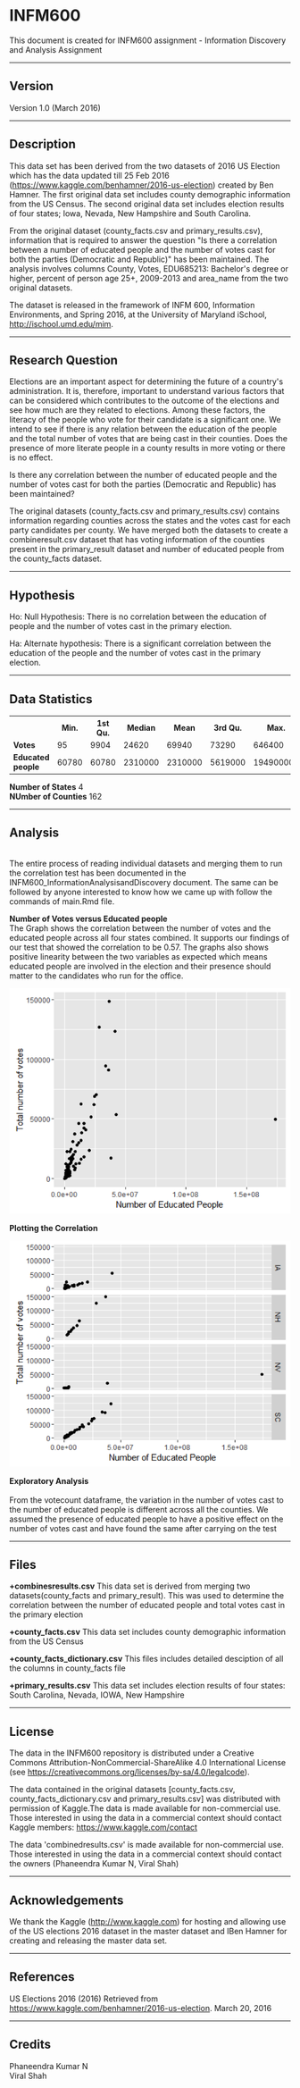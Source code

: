 # INFM600
This document is created for INFM600 assignment - Information Discovery and Analysis Assignment

-------
Version
--------
Version 1.0 (March 2016)

-----------
Description
------------
This data set has been derived from the two datasets of 2016 US Election which has the data updated till 25 Feb 2016 (https://www.kaggle.com/benhamner/2016-us-election) created by Ben Hamner. The first original data set includes county demographic information from the US Census. The second original data set includes election results of four states; Iowa, Nevada, New Hampshire and South Carolina.

From the original dataset (county_facts.csv and primary_results.csv), information that is required to answer the question "Is there a correlation between a number of educated people and the number of votes cast for both the parties (Democratic and Republic)" has been maintained. The analysis involves columns County, Votes, EDU685213: Bachelor's degree or higher, percent of person age 25+, 2009-2013 and area_name from the two original datasets.

The dataset is released in the framework of INFM 600, Information Environments, and Spring 2016, at the University of Maryland iSchool, http://ischool.umd.edu/mim.

------------------
Research Question
------------------
Elections are an important aspect for determining the future of a country's administration. It is, therefore, important to understand various factors that can be considered which contributes to the outcome of the elections and see how much are they related to elections. Among these factors, the literacy of the people who vote for their candidate is a significant one. We intend to see if there is any relation between the education of the people and the total number of votes that are being cast in their counties. Does the presence of more literate people in a county results in more voting or there is no effect.

Is there any correlation between the number of educated people and the number of votes cast for both the parties (Democratic and Republic) has been maintained?

The original datasets (county_facts.csv and primary_results.csv) contains information regarding counties across the states and the votes cast for each party candidates per county. We have merged both the datasets to create a combineresult.csv dataset that has voting information of the counties present in the primary_result dataset and number of educated people from the county_facts dataset. 

-----------
Hypothesis
------------
Ho: Null Hypothesis: There is no correlation between the education of people and the number of votes cast in the primary election.

Ha: Alternate hypothesis: There is a significant correlation between the education of the people and the number of votes cast in the primary election.

----------------
Data Statistics
-----------------

<table>
  <tr>
    <th></th><th>Min.</th><th>1st Qu.</th><th>Median</th><th>Mean</th><th>3rd Qu.</th><th>Max.</th>
  </tr>
  <tr>
   <td><b>Votes</b></td><td>95</td><td>9904</td><td>24620</td><td>69940</td><td>73290</td><td>646400</td>
  </tr>
  <tr>
   <td><b>Educated people</b></td> <td>60780</td><td>60780</td><td>2310000</td><td>2310000</td><td>5619000</td><td>194900000</td>
  </tr>
</table>

**Number of States**   4</br>
**NUmber of Counties** 162

---------
Analysis
---------
<br>The entire process of reading individual datasets and merging them to run the correlation test has been documented in the INFM600_InformationAnalysisandDiscovery document. The same can be followed by anyone interested to know how we came up with follow the commands of main.Rmd file.

**Number of Votes versus Educated people** </br>
The Graph shows the correlation between the number of votes and the educated people across all four states combined. It supports our findings of our test that showed the correlation to be 0.57. The graphs also shows positive linearity between the two variables as expected which means educated people are involved in the election and their presence should matter to the candidates who run for the office.

![alt tag](https://github.com/Viralshah009/INFM600/raw/master/Number_Of_Votes_vs_Educated_People.png)

**Plotting the Correlation**

![alt tag](https://github.com/Viralshah009/INFM600/raw/master/Correlation_Plot.png)

**Exploratory Analysis** </br>
<br>From the votecount dataframe, the variation in the number of votes cast to the number of educated people is different across all the counties. We assumed the presence of educated people to have a positive effect on the number of votes cast and have found the same after carrying on the test

-----
Files
------
**+combinesresults.csv**
This data set is derived from merging two datasets(county_facts and primary_result). This was used to determine the correlation between the number of educated people and total votes cast in the primary election
	
**+county_facts.csv**
This data set includes county demographic information from the US Census
	
**+county_facts_dictionary.csv**
This files includes detailed desciption of all the columns in county_facts file
	
**+primary_results.csv**
This data set includes election results of four states: South Carolina, Nevada, IOWA, New Hampshire
 
---------
License
---------

The data in the INFM600 repository is distributed under a Creative Commons 
Attribution-NonCommercial-ShareAlike 4.0 International License (see 
https://creativecommons.org/licenses/by-sa/4.0/legalcode).
	
The data contained in the original datasets [county_facts.csv, county_facts_dictionary.csv and primary_results.csv] was 			distributed with permission of Kaggle.The data is made available for non-commercial use. Those interested in using the 			data in a commercial context should contact Kaggle members: https://www.kaggle.com/contact
	
The data 'combinedresults.csv' is made available for non-commercial use. Those interested in using the data in a commercial 			context should contact the owners (Phaneendra Kumar N, Viral Shah)

------------------
Acknowledgements
------------------

We thank the Kaggle  (http://www.kaggle.com) for hosting and allowing use of the US elections 2016 dataset in the master dataset and IBen Hamner for creating and releasing the master data set.

-----------
References
-----------

US Elections 2016 (2016) Retrieved from https://www.kaggle.com/benhamner/2016-us-election. March 20, 2016

-----------
Credits
-----------
Phaneendra Kumar N
<br>Viral Shah



